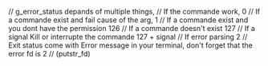 // g_error_status depands of multiple things,
// If the commande work, 0
// If a commande exist and fail cause of the arg, 1
// If a commande exist and you dont have the permission 126
// If a commande doesn't exist 127
// If a signal Kill or interrupte the commande 127 + signal
// If error parsing 2
// Exit status come with Error message in your terminal, don't forget that the error fd is 2
// (putstr_fd)